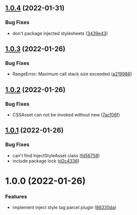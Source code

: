 ## [1.0.4](https://github.com/AndyOGo/parcel-plugin-inject-style-tag/compare/v1.0.3...v1.0.4) (2022-01-31)


### Bug Fixes

* don't package injected stylesheets ([3439e43](https://github.com/AndyOGo/parcel-plugin-inject-style-tag/commit/3439e437fc41d3dad9f12edb99741b66baf9e801))

## [1.0.3](https://github.com/AndyOGo/parcel-plugin-inject-style-tag/compare/v1.0.2...v1.0.3) (2022-01-26)


### Bug Fixes

* RangeError: Maximum call stack size exceeded ([a219988](https://github.com/AndyOGo/parcel-plugin-inject-style-tag/commit/a2199880f6cffd8815cfeae4fe357eab91926542))

## [1.0.2](https://github.com/AndyOGo/parcel-plugin-inject-style-tag/compare/v1.0.1...v1.0.2) (2022-01-26)


### Bug Fixes

* CSSAsset can not be invoked without new ([7acf06f](https://github.com/AndyOGo/parcel-plugin-inject-style-tag/commit/7acf06f4531dd21a19a1a44e76532fffb631a098))

## [1.0.1](https://github.com/AndyOGo/parcel-plugin-inject-style-tag/compare/v1.0.0...v1.0.1) (2022-01-26)


### Bug Fixes

* can't find InjectStyleAsset class ([fd56758](https://github.com/AndyOGo/parcel-plugin-inject-style-tag/commit/fd567588e1c68f5262740556a0527a4273b4cda4))
* include package lock ([d2c4336](https://github.com/AndyOGo/parcel-plugin-inject-style-tag/commit/d2c4336eb6179b2a678a64c2e180f30b97931b91))

# 1.0.0 (2022-01-26)


### Features

* implement inject style tag parcel plugin ([86330da](https://github.com/AndyOGo/parcel-plugin-inject-style-tag/commit/86330da5350d3b55ea283db2bafdff8f755e23fc))
